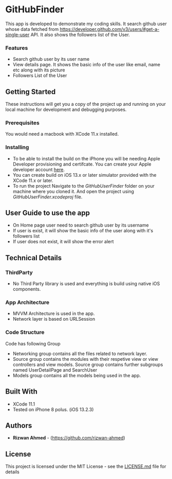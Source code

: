 # GitHubFinder
This app is developed to demonstrate my coding skills. It search github user whose data fetched from https://developer.github.com/v3/users/#get-a-single-user API. It also shows the followers list of the User.
### Features
- Search github user by its user name
- View details page. It shows the basic info of the user like email, name etc along with its picture
- Followers List of the User

## Getting Started

These instructions will get you a copy of the project up and running on your local machine for development and debugging purposes.

### Prerequisites

You would need a macbook with XCode 11.x installed. 

### Installing

- To be able to install the build on the iPhone you will be needing Apple Developer provisioning and certifcate. You can create your Apple developer account [here](https://developer.apple.com/).
- You can create build on iOS 13.x or later simulator provided with the XCode 11.x or later.
- To run the project Navigate to the *GitHubUserFinder* folder on your machine where you cloned it. And open the project using *GitHubUserFinder.xcodeproj* file.

## User Guide to use the app
- On Home page user need to search github user by its username
- If user is exist, it will show the basic info of the user along with it's followers list
- If user does not exist, it will show the error alert

## Technical Details

### ThirdParty
- No Third Party library is used and everything is build using native iOS components.

### App Architecture
- MVVM Architecture is used in the app.
- Network layer is based on URLSession

### Code Structure
Code has following Group
- Networking group contains all the files related to network layer. 
- Source group contains the modules with their respetive view or view controllers and view models. Source group contains further subgroups named UserDetailPage and SearchUser
- Models group contains all the models being used in the app.


## Built With
- XCode 11.1
- Tested on iPhone 8 polus. (iOS 13.2.3)

## Authors

- **Rizwan Ahmed** - (https://github.com/rizwan-ahmed)

## License

This project is licensed under the MIT License - see the [LICENSE.md](LICENSE.md) file for details




